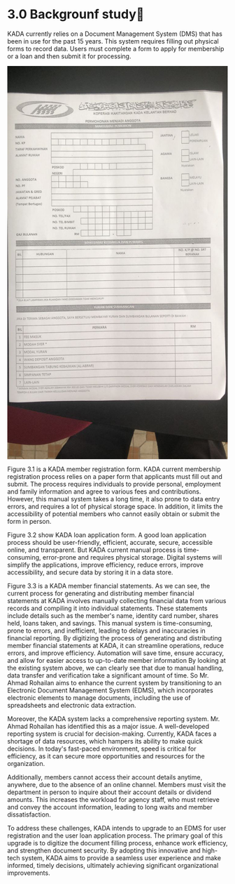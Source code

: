 # 3.0 Backgrounf study🐫

KADA currently relies on a Document Management System (DMS) that has been in use for the past 15 years. This system requires filling out physical forms to record data. Users must complete a form to apply for membership or a loan and then submit it for processing.

<img src="Figure 3.1.jpg" align="center" alt="Figure 3.1" title="Member Registration Form"/>


Figure 3.1 is a KADA member registration form. KADA current membership registration process relies on a paper form that applicants must fill out and submit. The process requires individuals to provide personal, employment and family information and agree to various fees and contributions. However, this manual system takes a long time, it also prone to data entry errors, and requires a lot of physical storage space. In addition, it limits the accessibility of potential members who cannot easily obtain or submit the form in person.

Figure 3.2 show KADA loan application form. A good loan application process should be user-friendly, efficient, accurate, secure, accessible online, and transparent. But KADA current manual process is time-consuming, error-prone and requires physical storage. Digital systems will simplify the applications, improve efficiency, reduce errors, improve accessibility, and secure data by storing it in a data store.

Figure 3.3 is a KADA member financial statements. As we can see, the current process for generating and distributing member financial statements at KADA involves manually collecting financial data from various records and compiling it into individual statements. These statements include details such as the member's name, identity card number, shares held, loans taken, and savings. This manual system is time-consuming, prone to errors, and inefficient, leading to delays and inaccuracies in financial reporting. By digitizing the process of generating and distributing member financial statements at KADA, it can streamline operations, reduce errors, and improve efficiency. Automation will save time, ensure accuracy, and allow for easier access to up-to-date member information By looking at the existing system above, we can clearly see that due to manual handling, data transfer and verification take a significant amount of time. So Mr. Ahmad Rohailan aims to enhance the current system by transitioning to an Electronic Document Management System (EDMS), which incorporates electronic elements to manage documents, including the use of spreadsheets and electronic data extraction.

Moreover, the KADA system lacks a comprehensive reporting system. Mr. Ahmad Rohailan has identified this as a major issue. A well-developed reporting system is crucial for decision-making. Currently, KADA faces a shortage of data resources, which hampers its ability to make quick decisions. In today's fast-paced environment, speed is critical for efficiency, as it can secure more opportunities and resources for the organization.

Additionally, members cannot access their account details anytime, anywhere, due to the absence of an online channel. Members must visit the department in person to inquire about their account details or dividend amounts. This increases the workload for agency staff, who must retrieve and convey the account information, leading to long waits and member dissatisfaction.

To address these challenges, KADA intends to upgrade to an EDMS for user registration and the user loan application process. The primary goal of this upgrade is to digitize the document filling process, enhance work efficiency, and strengthen document security. By adopting this innovative and high-tech system, KADA aims to provide a seamless user experience and make informed, timely decisions, ultimately achieving significant organizational improvements.
